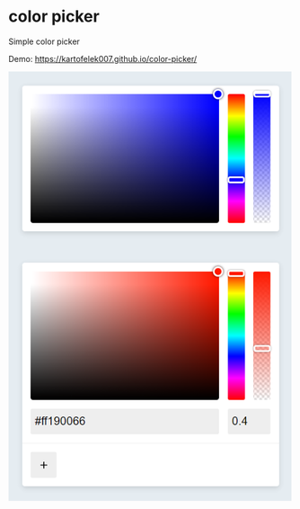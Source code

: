 # color picker
Simple color picker

Demo: https://kartofelek007.github.io/color-picker/

![](screen.png)